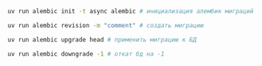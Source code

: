 ```bash
uv run alembic init -t async alembic # инициализация алембик миграций
```

```bash
uv run alembic revision -m "comment" # создать миграцию
```

```bash
uv run alembic upgrade head # применить миграцию к БД
```

```bash
uv run alembic downgrade -1 # откат бд на -1
```